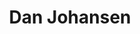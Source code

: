 ---
avatar: /images/people/danjohansen.jpg
avatar_small: /images/people/danjohansen_small.jpg
bio: Project Lead on The Majaro ARM Project
homepage: https://www.strits.dk/
instagram: null
linkedin: null
title: Dan Johansen
twitter: null
type: guest
username: danjohansen
youtube: null
---